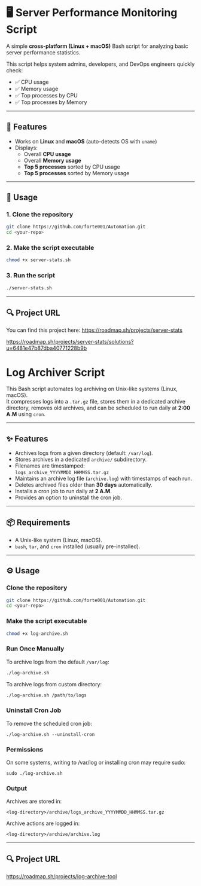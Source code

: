 # 🖥️ Server Performance Monitoring Script

A simple **cross-platform (Linux + macOS)** Bash script for analyzing basic server performance statistics.  

This script helps system admins, developers, and DevOps engineers quickly check:
- ✅ CPU usage  
- ✅ Memory usage  
- ✅ Top processes by CPU  
- ✅ Top processes by Memory  

---

## 📌 Features
- Works on **Linux** and **macOS** (auto-detects OS with `uname`)
- Displays:
  - Overall **CPU usage**
  - Overall **Memory usage**
  - **Top 5 processes** sorted by CPU usage
  - **Top 5 processes** sorted by Memory usage

---

## 🚀 Usage

### 1. Clone the repository
```bash
git clone https://github.com/forte001/Automation.git
cd <your-repo>
```

### 2. Make the script executable
```bash
chmod +x server-stats.sh
```
### 3. Run the script
```bash
./server-stats.sh
```


---
## 🔍 Project URL

You can find this project here: https://roadmap.sh/projects/server-stats

https://roadmap.sh/projects/server-stats/solutions?u=6481e47b87dba40771228b9b




# Log Archiver Script

This Bash script automates log archiving on Unix-like systems (Linux, macOS).  
It compresses logs into a `.tar.gz` file, stores them in a dedicated archive directory, removes old archives, and can be scheduled to run daily at **2:00 A.M** using `cron`.

---

## ✨ Features
- Archives logs from a given directory (default: `/var/log`).
- Stores archives in a dedicated `archive/` subdirectory.
- Filenames are timestamped:  
  `logs_archive_YYYYMMDD_HHMMSS.tar.gz`
- Maintains an archive log file (`archive.log`) with timestamps of each run.
- Deletes archived files older than **30 days** automatically.
- Installs a cron job to run daily at **2 A.M**.
- Provides an option to uninstall the cron job.

---

## 📦 Requirements
- A Unix-like system (Linux, macOS).
- `bash`, `tar`, and `cron` installed (usually pre-installed).

---

## ⚙️ Usage

### Clone the repository
```bash
git clone https://github.com/forte001/Automation.git
cd <your-repo>
```

### Make the script executable
```bash
chmod +x log-archive.sh
```

### Run Once Manually
To archive logs from the default `/var/log`:
```bash
./log-archive.sh
```
To archive logs from custom directory:
```bash
./log-archive.sh /path/to/logs
```
### Uninstall Cron Job
To remove the scheduled cron job:
```
./log-archive.sh --uninstall-cron

```
### Permissions
On some systems, writing to /var/log or installing cron may require sudo:
```
sudo ./log-archive.sh
```

### Output

Archives are stored in:
```
<log-directory>/archive/logs_archive_YYYYMMDD_HHMMSS.tar.gz
```

Archive actions are logged in:
```
<log-directory>/archive/archive.log
```

---
## 🔍 Project URL
https://roadmap.sh/projects/log-archive-tool

